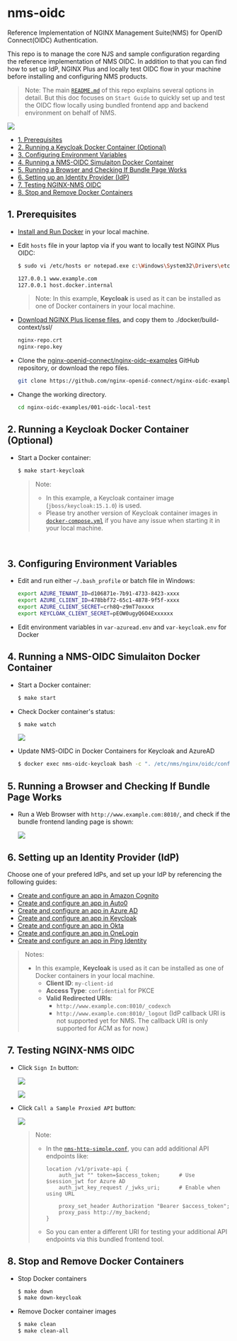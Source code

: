 # nms-oidc
Reference Implementation of NGINX Management Suite(NMS) for OpenID Connect(OIDC) Authentication.

This repo is to manage the core NJS and sample configuration regarding the reference implementation of NMS OIDC. In addition to that you can find how to set up IdP, NGINX Plus and locally test OIDC flow in your machine before installing and configuring NMS products.

> Note: The main [`README.md`](https://github.com/nginxinc/nginx-openid-connect) of this repo explains several options in detail. But this doc focuses on `Start Guide` to quickly set up and test the OIDC flow locally using bundled frontend app and backend environment on behalf of NMS.

![](./img/nginx-oidc-workflow.png)

- [1. Prerequisites](#1-prerequisites)
- [2. Running a Keycloak Docker Container (Optional)](#2-running-a-keycloak-docker-container-optional)
- [3. Configuring Environment Variables](#3-configuring-environment-variables)
- [4. Running a NMS-OIDC Simulaiton Docker Container](#4-running-a-nms-oidc-simulaiton-docker-container)
- [5. Running a Browser and Checking If Bundle Page Works](#5-running-a-browser-and-checking-if-bundle-page-works)
- [6. Setting up an Identity Provider (IdP)](#6-setting-up-an-identity-provider-idp)
- [7. Testing NGINX-NMS OIDC](#7-testing-nginx-nms-oidc)
- [8. Stop and Remove Docker Containers](#8-stop-and-remove-docker-containers)

## 1. Prerequisites

- [Install and Run Docker](https://docs.docker.com/engine/install/) in your local machine.

- Edit `hosts` file in your laptop via if you want to locally test NGINX Plus OIDC:

  ```bash
  $ sudo vi /etc/hosts or notepad.exe c:\Windows\System32\Drivers\etc\hosts

  127.0.0.1 www.example.com
  127.0.0.1 host.docker.internal
  ```

  > Note: In this example, **Keycloak** is used as it can be installed as one of Docker containers in your local machine.

- [Download NGINX Plus license files](https://www.nginx.com/free-trial-request/), and copy them to ./docker/build-context/ssl/

  ```bash
  nginx-repo.crt
  nginx-repo.key
  ```

- Clone the [nginx-openid-connect/nginx-oidc-examples](https://github.com/nginx-openid-connect/nginx-oidc-examples.git) GitHub repository, or download the repo files.

  ```bash
  git clone https://github.com/nginx-openid-connect/nginx-oidc-examples.git
  ```

- Change the working directory.

  ```bash
  cd nginx-oidc-examples/001-oidc-local-test
  ```

## 2. Running a Keycloak Docker Container (Optional)

- Start a Docker container:

  ```bash
  $ make start-keycloak
  ```

  > Note:
  >
  > - In this example, a Keycloak container image (`jboss/keycloak:15.1.0`) is used.
  > - Please try another version of Keycloak container images in [`docker-compose.yml`](../docker-compose.yml) if you have any issue when starting it in your local machine.

  <br>

## 3. Configuring Environment Variables

- Edit and run either `~/.bash_profile` or batch file in Windows:
  ```bash
  export AZURE_TENANT_ID=d106871e-7b91-4733-8423-xxxx
  export AZURE_CLIENT_ID=478bbf72-65c1-4878-9f5f-xxxx
  export AZURE_CLIENT_SECRET=crh8Q~z9mT7oxxxx
  export KEYCLOAK_CLIENT_SECRET=pEOW0ugyQ6O4Exxxxxx
  ```

- Edit environment variables in `var-azuread.env` and `var-keycloak.env` for Docker


## 4. Running a NMS-OIDC Simulaiton Docker Container

- Start a Docker container:

  ```bash
  $ make start
  ```

- Check Docker container's status:

  ```bash
  $ make watch
  ```

  ![](./img/make-watch.png)

- Update NMS-OIDC in Docker Containers for Keycloak and AzureAD

  ```bash
  $ docker exec nms-oidc-keycloak bash -c ". /etc/nms/nginx/oidc/config-map.sh bash"
  ```

## 5. Running a Browser and Checking If Bundle Page Works

- Run a Web Browser with `http://www.example.com:8010/`, and check if the bundle frontend landing page is shown:

  ![](./img/bundle-frontend-landing-page.png)


## 6. Setting up an Identity Provider (IdP)

Choose one of your prefered IdPs, and set up your IdP by referencing the following guides:

- [Create and configure an app in Amazon Cognito](https://github.com/nginx-openid-connect/nginx-oidc-amazon-cognito/blob/main/docs/01-IdP-Setup.md)
- [Create and configure an app in Auto0](https://github.com/nginx-openid-connect/nginx-oidc-auth0/blob/main/docs/01-Auth0-Setup.md)
- [Create and configure an app in Azure AD](https://github.com/nginx-openid-connect/nginx-oidc-azure-ad/blob/main/docs/01-IdP-Setup.md)
- [Create and configure an app in Keycloak](https://github.com/nginx-openid-connect/nginx-oidc-keycloak/blob/main/docs/01-IdP-Setup.md)
- [Create and configure an app in Okta](https://github.com/nginx-openid-connect/nginx-oidc-okta/blob/main/docs/01-IdP-Setup.md)
- [Create and configure an app in OneLogin](https://github.com/nginx-openid-connect/nginx-oidc-onelogin/blob/main/docs/01-IdP-Setup.md)
- [Create and configure an app in Ping Identity](https://github.com/nginx-openid-connect/nginx-oidc-ping-identity/blob/main/docs/01-IdP-Setup.md)

> Notes:
>
> - In this example, **Keycloak** is used as it can be installed as one of Docker containers in your local machine.
>   - **Client ID**: `my-client-id`
>   - **Access Type**: `confidential` for PKCE
>   - **Valid Redirected URIs**:
>     - `http://www.example.com:8010/_codexch`
>     - `http://www.example.com:8010/_logout` (IdP callback URI is not supported yet for NMS. The callback URI is only supported for ACM as for now.)


## 7. Testing NGINX-NMS OIDC

- Click `Sign In` button:

  ![](./img/oidc-keycloak-login.png)

  ![](./img/oidc-signed-in-page.png)

- Click `Call a Sample Proxied API` button:

  ![](./img/oidc-sample-proxied-api.png)

  > Note:
  >
  > - In the [`nms-http-simple.conf`](../nms-http-simple.conf), you can add additional API endpoints like:
  >
  >   ```nginx
  >   location /v1/private-api {
  >       auth_jwt "" token=$access_token;      # Use $session_jwt for Azure AD
  >       auth_jwt_key_request /_jwks_uri;      # Enable when using URL
  >
  >       proxy_set_header Authorization "Bearer $access_token";
  >       proxy_pass http://my_backend;
  >   }
  >   ```
  >
  > - So you can enter a different URI for testing your additional API endpoints via this bundled frontend tool.


## 8. Stop and Remove Docker Containers

- Stop Docker containers

  ```bash
  $ make down
  $ make down-keycloak
  ```

- Remove Docker container images

  ```bash
  $ make clean
  $ make clean-all
  ```
